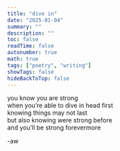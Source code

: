 ```yaml
---
title: "dive in"
date: "2025-01-04"
summary: ""
description: ""
toc: false
readTime: false
autonumber: true
math: true
tags: ["poetry", "writing"]
showTags: false
hideBackToTop: false
---
```


you know you are strong  
when you’re able to dive in head first  
knowing things may not last  
but also knowing were strong before  
and you’ll be strong forevermore  
    
  
-aw